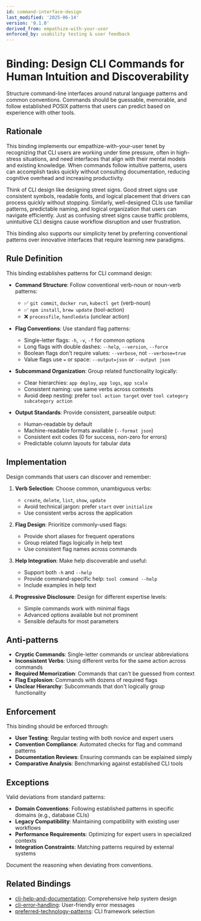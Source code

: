 ```yaml
---
id: command-interface-design
last_modified: '2025-06-14'
version: '0.1.0'
derived_from: empathize-with-your-user
enforced_by: usability testing & user feedback
---
```

# Binding: Design CLI Commands for Human Intuition and Discoverability

Structure command-line interfaces around natural language patterns and common conventions. Commands should be guessable, memorable, and follow established POSIX patterns that users can predict based on experience with other tools.

## Rationale

This binding implements our empathize-with-your-user tenet by recognizing that CLI users are working under time pressure, often in high-stress situations, and need interfaces that align with their mental models and existing knowledge. When commands follow intuitive patterns, users can accomplish tasks quickly without consulting documentation, reducing cognitive overhead and increasing productivity.

Think of CLI design like designing street signs. Good street signs use consistent symbols, readable fonts, and logical placement that drivers can process quickly without stopping. Similarly, well-designed CLIs use familiar patterns, predictable naming, and logical organization that users can navigate efficiently. Just as confusing street signs cause traffic problems, unintuitive CLI designs cause workflow disruption and user frustration.

This binding also supports our simplicity tenet by preferring conventional patterns over innovative interfaces that require learning new paradigms.

## Rule Definition

This binding establishes patterns for CLI command design:

- **Command Structure**: Follow conventional verb-noun or noun-verb patterns:
  - ✅ `git commit`, `docker run`, `kubectl get` (verb-noun)
  - ✅ `npm install`, `brew update` (tool-action)
  - ❌ `processfile`, `handledata` (unclear action)

- **Flag Conventions**: Use standard flag patterns:
  - Single-letter flags: `-h`, `-v`, `-f` for common options
  - Long flags with double dashes: `--help`, `--version`, `--force`
  - Boolean flags don't require values: `--verbose`, not `--verbose=true`
  - Value flags use `=` or space: `--output=json` or `--output json`

- **Subcommand Organization**: Group related functionality logically:
  - Clear hierarchies: `app deploy`, `app logs`, `app scale`
  - Consistent naming: use same verbs across contexts
  - Avoid deep nesting: prefer `tool action target` over `tool category subcategory action`

- **Output Standards**: Provide consistent, parseable output:
  - Human-readable by default
  - Machine-readable formats available (`--format json`)
  - Consistent exit codes (0 for success, non-zero for errors)
  - Predictable column layouts for tabular data

## Implementation

Design commands that users can discover and remember:

1. **Verb Selection**: Choose common, unambiguous verbs:
   - `create`, `delete`, `list`, `show`, `update`
   - Avoid technical jargon: prefer `start` over `initialize`
   - Use consistent verbs across the application

2. **Flag Design**: Prioritize commonly-used flags:
   - Provide short aliases for frequent operations
   - Group related flags logically in help text
   - Use consistent flag names across commands

3. **Help Integration**: Make help discoverable and useful:
   - Support both `-h` and `--help`
   - Provide command-specific help: `tool command --help`
   - Include examples in help text

4. **Progressive Disclosure**: Design for different expertise levels:
   - Simple commands work with minimal flags
   - Advanced options available but not prominent
   - Sensible defaults for most parameters

## Anti-patterns

- **Cryptic Commands**: Single-letter commands or unclear abbreviations
- **Inconsistent Verbs**: Using different verbs for the same action across commands
- **Required Memorization**: Commands that can't be guessed from context
- **Flag Explosion**: Commands with dozens of required flags
- **Unclear Hierarchy**: Subcommands that don't logically group functionality

## Enforcement

This binding should be enforced through:

- **User Testing**: Regular testing with both novice and expert users
- **Convention Compliance**: Automated checks for flag and command patterns
- **Documentation Reviews**: Ensuring commands can be explained simply
- **Comparative Analysis**: Benchmarking against established CLI tools

## Exceptions

Valid deviations from standard patterns:

- **Domain Conventions**: Following established patterns in specific domains (e.g., database CLIs)
- **Legacy Compatibility**: Maintaining compatibility with existing user workflows
- **Performance Requirements**: Optimizing for expert users in specialized contexts
- **Integration Constraints**: Matching patterns required by external systems

Document the reasoning when deviating from conventions.

## Related Bindings

- [cli-help-and-documentation](../../docs/bindings/categories/cli/cli-help-and-documentation.md): Comprehensive help system design
- [cli-error-handling](../../docs/bindings/categories/cli/cli-error-handling.md): User-friendly error messages
- [preferred-technology-patterns](../../core/preferred-technology-patterns.md): CLI framework selection
